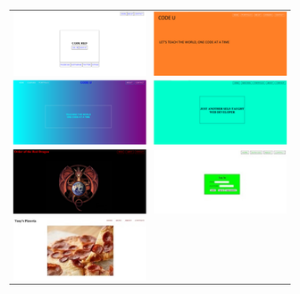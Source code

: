 <table>
  <tr>
    <td><img src = "site1.png"></a></td>
    <td><img src = "site2.png"></td>
  </tr>
  <tr>
    <td><img src = "site3.png"></td>
    <td><img src = "site4.png"></td>
  </tr>
  <tr>
    <td><img src = "site5.png"></td>
    <td><img src = "site6.jpg"></td>
  </tr>
  <tr>
    <td><img src = "site7.jpg"></td> 
  </tr>
</table>
